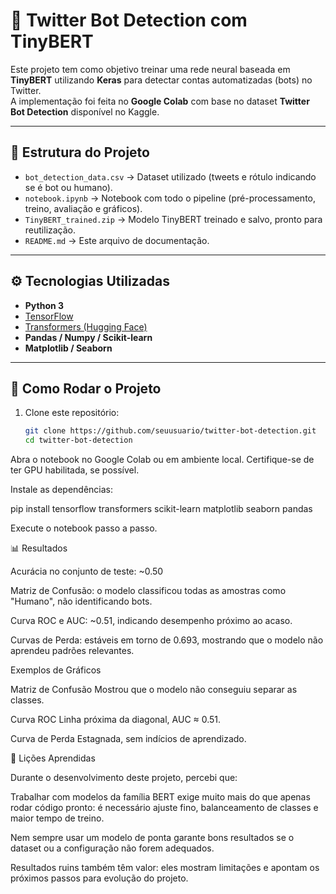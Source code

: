# 🤖 Twitter Bot Detection com TinyBERT

Este projeto tem como objetivo treinar uma rede neural baseada em **TinyBERT** utilizando **Keras** para detectar contas automatizadas (bots) no Twitter.  
A implementação foi feita no **Google Colab** com base no dataset **Twitter Bot Detection** disponível no Kaggle.

---

## 📂 Estrutura do Projeto

- `bot_detection_data.csv` → Dataset utilizado (tweets e rótulo indicando se é bot ou humano).  
- `notebook.ipynb` → Notebook com todo o pipeline (pré-processamento, treino, avaliação e gráficos).  
- `TinyBERT_trained.zip` → Modelo TinyBERT treinado e salvo, pronto para reutilização.  
- `README.md` → Este arquivo de documentação.  

---

## ⚙️ Tecnologias Utilizadas

- **Python 3**  
- [TensorFlow](https://www.tensorflow.org/)  
- [Transformers (Hugging Face)](https://huggingface.co/transformers/)  
- **Pandas / Numpy / Scikit-learn**  
- **Matplotlib / Seaborn**  

---

## 🚀 Como Rodar o Projeto

1. Clone este repositório:
   ```bash
   git clone https://github.com/seuusuario/twitter-bot-detection.git
   cd twitter-bot-detection

Abra o notebook no Google Colab ou em ambiente local.
Certifique-se de ter GPU habilitada, se possível.

Instale as dependências:

pip install tensorflow transformers scikit-learn matplotlib seaborn pandas

Execute o notebook passo a passo.

📊 Resultados

Acurácia no conjunto de teste: ~0.50

Matriz de Confusão: o modelo classificou todas as amostras como "Humano", não identificando bots.

Curva ROC e AUC: ~0.51, indicando desempenho próximo ao acaso.

Curvas de Perda: estáveis em torno de 0.693, mostrando que o modelo não aprendeu padrões relevantes.

Exemplos de Gráficos

Matriz de Confusão
Mostrou que o modelo não conseguiu separar as classes.

Curva ROC
Linha próxima da diagonal, AUC ≈ 0.51.

Curva de Perda
Estagnada, sem indícios de aprendizado.

📌 Lições Aprendidas

Durante o desenvolvimento deste projeto, percebi que:

Trabalhar com modelos da família BERT exige muito mais do que apenas rodar código pronto: é necessário ajuste fino, balanceamento de classes e maior tempo de treino.

Nem sempre usar um modelo de ponta garante bons resultados se o dataset ou a configuração não forem adequados.

Resultados ruins também têm valor: eles mostram limitações e apontam os próximos passos para evolução do projeto.
